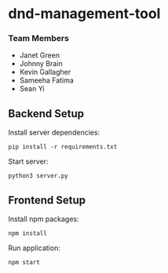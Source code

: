 # dnd-management-tool

### Team Members
- Janet Green 
- Johnny Brain  
- Kevin Gallagher 
- Sameeha Fatima  
- Sean Yi 

## Backend Setup
Install server dependencies:
```
pip install -r requirements.txt
```

Start server:
```
python3 server.py
```

## Frontend Setup
Install npm packages:  
```
npm install
```
Run application:  
```
npm start
```
